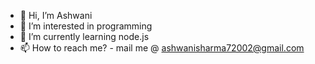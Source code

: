 - 👋 Hi, I’m Ashwani
- 👀 I’m interested in programming 
- 🌱 I’m currently learning node.js
- 📫 How to reach me? - mail me @ ashwanisharma72002@gmail.com


